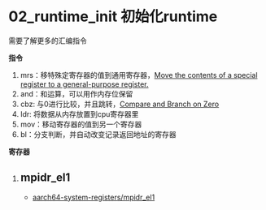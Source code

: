 # 02_runtime_init 初始化runtime

需要了解更多的汇编指令

**指令**

1. mrs：移特殊定寄存器的值到通用寄存器，[Move the contents of a special register to a general-purpose register.](https://developer.arm.com/documentation/101272/0001/The-Cortex-M55-Instruction-Set--Reference-Material/Miscellaneous-instructions/MRS?lang=en)
2. and：和运算，可以用作内存位保留
3. cbz: 与0进行比较，并且跳转，[Compare and Branch on Zero](https://developer.arm.com/documentation/dui0489/c/arm-and-thumb-instructions/branch-and-control-instructions/cbz-and-cbnz)
4. ldr: 将数据从内存放置到cpu寄存器里
5. mov：移动寄存器的值到另一个寄存器
6. bl：分支判断，并自动改变记录返回地址的寄存器

**寄存器**

1. mpidr_el1
    - 
    - [aarch64-system-registers/mpidr_el1](https://developer.arm.com/docs/ddi0595/h/aarch64-system-registers/mpidr_el1)
